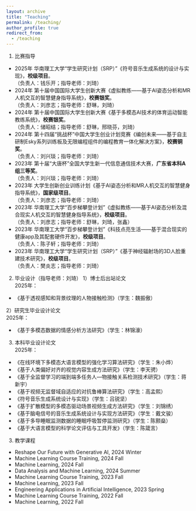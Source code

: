 ```yaml
---
layout: archive
title: "Teaching"
permalink: /teaching/
author_profile: true
redirect_from:
  - /teaching
---
```


1. 比赛指导
* 2025年 华南理工大学“学生研究计划（SRP）”《符号音乐生成系统的设计与实现》，**校级项目**。  
  （负责人：钱乐开；指导老师：刘琦）
* 2024年 第十届中国国际大学生创新大赛《虚拟教练——基于AI姿态分析和MR人机交互的智慧健身指导系统》，**校赛银奖**。  
  （负责人：刘彦志；指导老师：舒琳，刘琦）
* 2024年 第十届中国国际大学生创新大赛《基于多模态AI技术的体育运动智能教练系统》，**校赛银奖**。  
  （负责人：储昭结；指导老师：舒琳，邢晓芬，刘琦）
* 2024年 第十四届“挑战杯”中国大学生创业计划竞赛《编创未来——基于自主研制Esky系列训练板及无限编程组件的编程教育一体化解决方案》，**校赛铜奖**。  
  （负责人：刘兴琰；指导老师：刘琦）
* 2023年 第十届“大唐杯”全国大学生新一代信息通信技术大赛，**广东省本科A组三等奖**。  
  （负责人：刘兴琰；指导老师：刘琦）
* 2023年 大学生创新创业训练计划《基于AI姿态分析和MR人机交互的智慧健身指导系统》，**国家级项目**。  
  （负责人：刘彦志；指导老师：刘琦）
* 2023年 华南理工大学“百步梯攀登计划”《虚拟教练——基于AI姿态分析及混合现实人机交互的智慧健身指导系统》，**校级项目**。  
  （负责人：刘彦志；指导老师：舒琳，刘琦，张鑫）
* 2023年 华南理工大学“百步梯攀登计划”《科技点亮生活——基于混合现实的健康app及其配套硬件开发》，**校级项目**。  
  （负责人：陈子轩；指导老师：刘琦）
* 2023年 华南理工大学“学生研究计划（SRP）”《基于神经辐射场的3D人脸重建技术研究》，**校级项目**。  
  （负责人：樊炎志；指导老师：刘琦）

2. 毕业设计（指导老师：刘琦）
1）博士后出站论文  
2025年：    
* 《基于透视感知和背景纹理的人物接触检测》（学生：魏振傲）

2）研究生毕业设计论文    
2025年：  
* 《基于多模态数据的情感分析方法研究》（学生：林锦濠）



3) 本科毕业设计论文  
2025年：     
* 《在线环境下多模态大语言模型的强化学习算法研究》（学生：朱小烨）  
* 《基于人类偏好对齐的视觉内容生成方法研究》（学生：李天骋）  
* 《基于全监督学习的端到端多任务人—物接触关系检测技术研究》（学生：蒋新宇）  
* 《基于视频无监督域自适应的对抗鲁棒算法研究》（学生：高孟熙）  
* 《符号音乐生成系统设计与实现》（学生：吕锐坚）  
* 《基于扩散模型的多模态驱动场景视频生成方法研究》（学生：刘锦绣）  
* 《基于脑电信号的音乐生成系统设计与实现方法研究》（学生：戴文骏）
* 《基于多导睡眠监测数据的睡眠呼吸暂停监测研究》（学生：陈颢燊）
* 《基于大语言模型的科学论文评估与工具开发》（学生：陈箴言）
  
  
3. 教学课程
* Reshape Our Future with Generative AI, 2024 Winter
* Machine Learning Course Training, 2024 Fall
* Machine Learning, 2024 Fall
* Data Analysis and Machine Learning, 2024 Summer
* Machine Learning Course Training, 2023 Fall
* Machine Learning, 2023 Fall
* Engineering Applications in Artificial Intelligence, 2023 Spring
* Machine Learning Course Training, 2022 Fall
* Machine Learning, 2022 Fall

